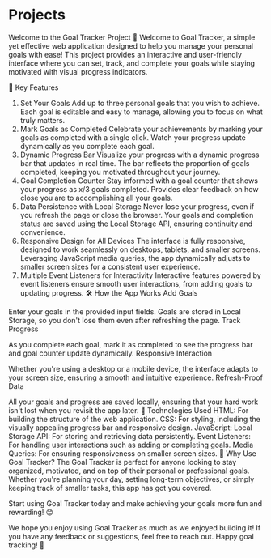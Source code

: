 # Projects
Welcome to the Goal Tracker Project 🎯
Welcome to Goal Tracker, a simple yet effective web application designed to help you manage your personal goals with ease! This project provides an interactive and user-friendly interface where you can set, track, and complete your goals while staying motivated with visual progress indicators.

🌟 Key Features
1. Set Your Goals
Add up to three personal goals that you wish to achieve.
Each goal is editable and easy to manage, allowing you to focus on what truly matters.
2. Mark Goals as Completed
Celebrate your achievements by marking your goals as completed with a single click.
Watch your progress update dynamically as you complete each goal.
3. Dynamic Progress Bar
Visualize your progress with a dynamic progress bar that updates in real time.
The bar reflects the proportion of goals completed, keeping you motivated throughout your journey.
4. Goal Completion Counter
Stay informed with a goal counter that shows your progress as x/3 goals completed.
Provides clear feedback on how close you are to accomplishing all your goals.
5. Data Persistence with Local Storage
Never lose your progress, even if you refresh the page or close the browser.
Your goals and completion status are saved using the Local Storage API, ensuring continuity and convenience.
6. Responsive Design for All Devices
The interface is fully responsive, designed to work seamlessly on desktops, tablets, and smaller screens.
Leveraging JavaScript media queries, the app dynamically adjusts to smaller screen sizes for a consistent user experience.
7. Multiple Event Listeners for Interactivity
Interactive features powered by event listeners ensure smooth user interactions, from adding goals to updating progress.
🛠️ How the App Works
Add Goals

Enter your goals in the provided input fields.
Goals are stored in Local Storage, so you don't lose them even after refreshing the page.
Track Progress

As you complete each goal, mark it as completed to see the progress bar and goal counter update dynamically.
Responsive Interaction

Whether you're using a desktop or a mobile device, the interface adapts to your screen size, ensuring a smooth and intuitive experience.
Refresh-Proof Data

All your goals and progress are saved locally, ensuring that your hard work isn't lost when you revisit the app later.
🚀 Technologies Used
HTML: For building the structure of the web application.
CSS: For styling, including the visually appealing progress bar and responsive design.
JavaScript:
Local Storage API: For storing and retrieving data persistently.
Event Listeners: For handling user interactions such as adding or completing goals.
Media Queries: For ensuring responsiveness on smaller screen sizes.
📖 Why Use Goal Tracker?
The Goal Tracker is perfect for anyone looking to stay organized, motivated, and on top of their personal or professional goals. Whether you're planning your day, setting long-term objectives, or simply keeping track of smaller tasks, this app has got you covered.

Start using Goal Tracker today and make achieving your goals more fun and rewarding! 😊

We hope you enjoy using Goal Tracker as much as we enjoyed building it! If you have any feedback or suggestions, feel free to reach out. Happy goal tracking! 🎉
